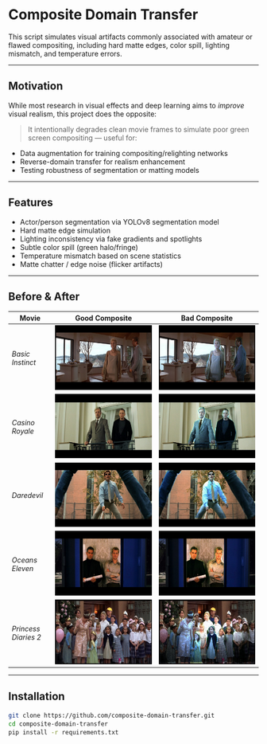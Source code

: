 # Composite Domain Transfer

This script simulates visual artifacts commonly associated with amateur or flawed compositing, including hard matte edges, color spill, lighting mismatch, and temperature errors.

---

## Motivation

While most research in visual effects and deep learning aims to *improve* visual realism, this project does the opposite:

> It intentionally degrades clean movie frames to simulate poor green screen compositing — useful for:
- Data augmentation for training compositing/relighting networks
- Reverse-domain transfer for realism enhancement
- Testing robustness of segmentation or matting models

---

## Features

-  Actor/person segmentation via YOLOv8 segmentation model
-  Hard matte edge simulation
-  Lighting inconsistency via fake gradients and spotlights
-  Subtle color spill (green halo/fringe)
-  Temperature mismatch based on scene statistics
-  Matte chatter / edge noise (flicker artifacts)

---

## Before & After 

| Movie | Good Composite | Bad Composite |
|-------|----------------|----------------|
| *Basic Instinct* | ![good](examples/basic-instinct-00073621-good.jpg) | ![bad](examples/basic-instinct-00073621-bad.jpg) |
| *Casino Royale* | ![good](examples/casino-royale-00122671-good.jpg) | ![bad](examples/casino-royale-00122671-bad.jpg) |
| *Daredevil* | ![good](examples/daredevil-disc1-00049491-good.jpg) | ![bad](examples/daredevil-disc1-00049491-bad.jpg) |
| *Oceans Eleven* | ![good](examples/oceans-eleven-2001-00020961-good.jpg) | ![bad](examples/oceans-eleven-2001-00020961-bad.jpg) |
| *Princess Diaries 2* | ![good](examples/princess-diaries-2-00082021-good.jpg) | ![bad](examples/princess-diaries-2-00082021-bad.jpg) |


---

## Installation

```bash
git clone https://github.com/composite-domain-transfer.git
cd composite-domain-transfer
pip install -r requirements.txt
